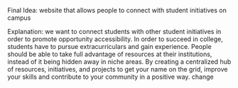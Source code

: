 
Final Idea: website that allows people to connect with student initiatives on campus 

Explanation: we want to connect students with other student initiatives in order to promote opportunity accessibility. In order to succeed in college, students have to pursue extracurriculars and gain experience. People should be able to take full advantage of resources at their institutions, instead of it being hidden away in niche areas. By creating a centralized hub of resources, initiatives, and projects to get your name on the grid, improve your skills and contribute to your community in a positive way. 
 change